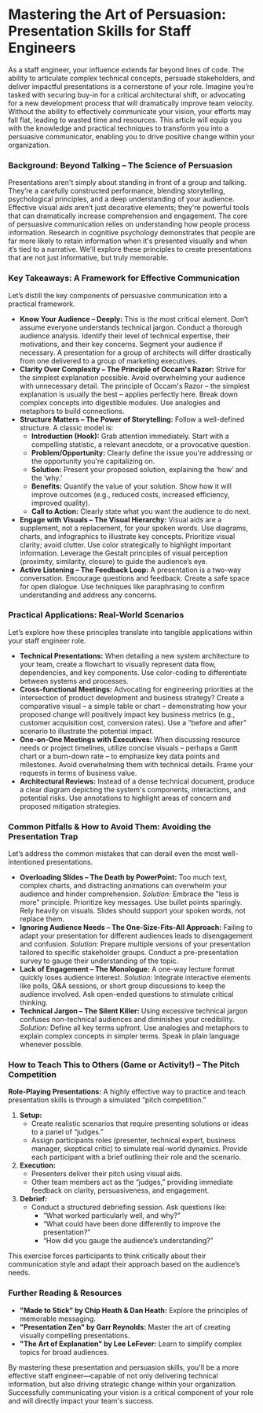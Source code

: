 # Mastering the Art of Persuasion: Presentation Skills for Staff Engineers

As a staff engineer, your influence extends far beyond lines of code. The ability to articulate complex technical concepts, persuade stakeholders, and deliver impactful presentations is a cornerstone of your role. Imagine you’re tasked with securing buy-in for a critical architectural shift, or advocating for a new development process that will dramatically improve team velocity. Without the ability to effectively communicate your vision, your efforts may fall flat, leading to wasted time and resources. This article will equip you with the knowledge and practical techniques to transform you into a persuasive communicator, enabling you to drive positive change within your organization.

### Background: Beyond Talking – The Science of Persuasion

Presentations aren't simply about standing in front of a group and talking. They’re a carefully constructed performance, blending storytelling, psychological principles, and a deep understanding of your audience. Effective visual aids aren’t just decorative elements; they're powerful tools that can dramatically increase comprehension and engagement. The core of persuasive communication relies on understanding how people process information. Research in cognitive psychology demonstrates that people are far more likely to retain information when it's presented visually and when it’s tied to a narrative. We'll explore these principles to create presentations that are not just informative, but truly memorable.

### Key Takeaways: A Framework for Effective Communication

Let’s distill the key components of persuasive communication into a practical framework.

- **Know Your Audience – Deeply:** This is _the_ most critical element. Don’t assume everyone understands technical jargon. Conduct a thorough audience analysis. Identify their level of technical expertise, their motivations, and their key concerns. Segment your audience if necessary. A presentation for a group of architects will differ drastically from one delivered to a group of marketing executives.
- **Clarity Over Complexity – The Principle of Occam's Razor:** Strive for the simplest explanation possible. Avoid overwhelming your audience with unnecessary detail. The principle of Occam's Razor – the simplest explanation is usually the best – applies perfectly here. Break down complex concepts into digestible modules. Use analogies and metaphors to build connections.
- **Structure Matters – The Power of Storytelling:** Follow a well-defined structure. A classic model is:
  - **Introduction (Hook):** Grab attention immediately. Start with a compelling statistic, a relevant anecdote, or a provocative question.
  - **Problem/Opportunity:** Clearly define the issue you're addressing or the opportunity you're capitalizing on.
  - **Solution:** Present your proposed solution, explaining the ‘how’ and the ‘why.’
  - **Benefits:** Quantify the value of your solution. Show how it will improve outcomes (e.g., reduced costs, increased efficiency, improved quality).
  - **Call to Action:** Clearly state what you want the audience to do next.
- **Engage with Visuals – The Visual Hierarchy:** Visual aids are a supplement, not a replacement, for your spoken words. Use diagrams, charts, and infographics to illustrate key concepts. Prioritize visual clarity; avoid clutter. Use color strategically to highlight important information. Leverage the Gestalt principles of visual perception (proximity, similarity, closure) to guide the audience’s eye.
- **Active Listening – The Feedback Loop:** A presentation is a two-way conversation. Encourage questions and feedback. Create a safe space for open dialogue. Use techniques like paraphrasing to confirm understanding and address any concerns.

### Practical Applications: Real-World Scenarios

Let’s explore how these principles translate into tangible applications within your staff engineer role.

- **Technical Presentations:** When detailing a new system architecture to your team, create a flowchart to visually represent data flow, dependencies, and key components. Use color-coding to differentiate between systems and processes.
- **Cross-functional Meetings:** Advocating for engineering priorities at the intersection of product development and business strategy? Create a comparative visual – a simple table or chart – demonstrating how your proposed change will positively impact key business metrics (e.g., customer acquisition cost, conversion rates). Use a “before and after” scenario to illustrate the potential impact.
- **One-on-One Meetings with Executives:** When discussing resource needs or project timelines, utilize concise visuals – perhaps a Gantt chart or a burn-down rate – to emphasize key data points and milestones. Avoid overwhelming them with technical details. Frame your requests in terms of business value.
- **Architectural Reviews:** Instead of a dense technical document, produce a clear diagram depicting the system's components, interactions, and potential risks. Use annotations to highlight areas of concern and proposed mitigation strategies.

### Common Pitfalls & How to Avoid Them: Avoiding the Presentation Trap

Let’s address the common mistakes that can derail even the most well-intentioned presentations.

- **Overloading Slides – The Death by PowerPoint:** Too much text, complex charts, and distracting animations can overwhelm your audience and hinder comprehension. _Solution:_ Embrace the "less is more" principle. Prioritize key messages. Use bullet points sparingly. Rely heavily on visuals. Slides should support your spoken words, not replace them.
- **Ignoring Audience Needs – The One-Size-Fits-All Approach:** Failing to adapt your presentation for different audiences leads to disengagement and confusion. _Solution:_ Prepare multiple versions of your presentation tailored to specific stakeholder groups. Conduct a pre-presentation survey to gauge their understanding of the topic.
- **Lack of Engagement – The Monologue:** A one-way lecture format quickly loses audience interest. _Solution:_ Integrate interactive elements like polls, Q&A sessions, or short group discussions to keep the audience involved. Ask open-ended questions to stimulate critical thinking.
- **Technical Jargon – The Silent Killer:** Using excessive technical jargon confuses non-technical audiences and diminishes your credibility. _Solution:_ Define all key terms upfront. Use analogies and metaphors to explain complex concepts in simpler terms. Speak in plain language whenever possible.

### How to Teach This to Others (Game or Activity!) – The Pitch Competition

**Role-Playing Presentations:** A highly effective way to practice and teach presentation skills is through a simulated “pitch competition.”

1.  **Setup:**
    - Create realistic scenarios that require presenting solutions or ideas to a panel of “judges.”
    - Assign participants roles (presenter, technical expert, business manager, skeptical critic) to simulate real-world dynamics. Provide each participant with a brief outlining their role and the scenario.
2.  **Execution:**
    - Presenters deliver their pitch using visual aids.
    - Other team members act as the “judges,” providing immediate feedback on clarity, persuasiveness, and engagement.
3.  **Debrief:**
    - Conduct a structured debriefing session. Ask questions like:
      - “What worked particularly well, and why?”
      - “What could have been done differently to improve the presentation?”
      - “How did you gauge the audience’s understanding?”

This exercise forces participants to think critically about their communication style and adapt their approach based on the audience’s needs.

### Further Reading & Resources

- **"Made to Stick" by Chip Heath & Dan Heath:** Explore the principles of memorable messaging.
- **"Presentation Zen" by Garr Reynolds:** Master the art of creating visually compelling presentations.
- **"The Art of Explanation" by Lee LeFever:** Learn to simplify complex topics for broad audiences.

By mastering these presentation and persuasion skills, you'll be a more effective staff engineer—capable of not only delivering technical information, but also driving strategic change within your organization. Successfully communicating your vision is a critical component of your role and will directly impact your team's success.

